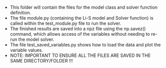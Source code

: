 * This folder will contain the files for the model class and solver function definition.
* The file module.py (containing the Li-S model and Solver function) is called within the test_module.py file to run the solver.
* The finished results are saved into a npz file using the np.savez() command, which allows access of the variables without needing to re-run the model solver.
* The file test_saved_variables.py shows how to load the data and plot the variable values.
* NOTE: IMPORTANT TO ENSURE ALL THE FILES ARE SAVED IN THE SAME DIRECTORY/FOLDER !!!
